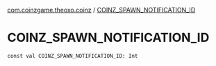 [com.coinzgame.theoxo.coinz](index.md) / [COINZ_SPAWN_NOTIFICATION_ID](.)

# COINZ_SPAWN_NOTIFICATION_ID

`const val COINZ_SPAWN_NOTIFICATION_ID: Int`